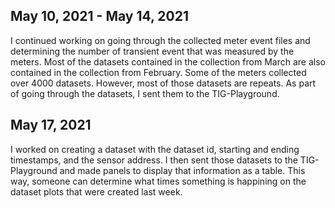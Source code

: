 ## May 10, 2021 - May 14, 2021
I continued working on going through the collected meter event files and determining the number of transient event that was measured by the meters. Most of the datasets contained in the collection from March are also contained in the collection from February. Some of the meters collected over 4000 datasets. However, most of those datasets are repeats. As part of going through the datasets, I sent them to the TIG-Playground.

## May 17, 2021
I worked on creating a dataset with the dataset id, starting and ending timestamps, and the sensor address. I then sent those datasets to the TIG-Playground and made panels to display that information as a table. This way, someone can determine what times something is happining on the dataset plots that were created last week.
